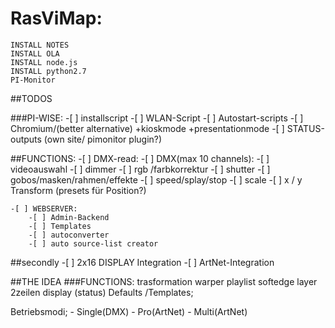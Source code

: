# RasViMap:
	INSTALL NOTES
	INSTALL OLA
	INSTALL node.js
	INSTALL python2.7
	PI-Monitor


##TODOS

###PI-WISE:
	-[ ] installscript
	-[ ] WLAN-Script
	-[ ] Autostart-scripts
	-[ ] Chromium/(better alternative) +kioskmode +presentationmode
	-[ ] STATUS-outputs (own site/ pimonitor plugin?)

##FUNCTIONS:
	-[ ] DMX-read:
		-[ ] DMX(max 10 channels):
		-[ ] videoauswahl
		-[ ] dimmer
		-[ ] rgb /farbkorrektur
		-[ ] shutter
		-[ ] gobos/masken/rahmen/effekte
		-[ ] speed/splay/stop
		-[ ] scale
		-[ ] x / y Transform (presets für Position?)

	-[ ] WEBSERVER:
		-[ ] Admin-Backend
		-[ ] Templates
		-[ ] autoconverter
		-[ ] auto source-list creator

##secondly
	-[	] 2x16 DISPLAY Integration
	-[	] ArtNet-Integration


















##THE IDEA
###FUNCTIONS:
	trasformation
	warper
	playlist
	softedge
	layer
	2zeilen display (status)
	Defaults /Templates;


Betriebsmodi;
	-	Single(DMX)
	-	Pro(ArtNet)
	-	Multi(ArtNet)

